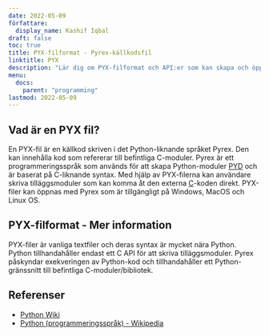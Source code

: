 ```yaml
---
date: 2022-05-09
författare:
  display_name: Kashif Iqbal
draft: false
toc: true
title: PYX-filformat - Pyrex-källkodsfil
linktitle: PYX
description: "Lär dig om PYX-filformat och API:er som kan skapa och öppna PYX-filer." 
menu:
  docs:
    parent: "programming"
lastmod: 2022-05-09
---
```


## Vad är en PYX fil?

En PYX-fil är en källkod skriven i det Python-liknande språket Pyrex. Den kan innehålla kod som refererar till befintliga C-moduler. Pyrex är ett programmeringsspråk som används för att skapa Python-moduler [PYD](/sv/programming/pyd/) och är baserat på C-liknande syntax. Med hjälp av PYX-filerna kan användare skriva tilläggsmoduler som kan komma åt den externa [C](/sv/programming/c/)-koden direkt.
PYX-filer kan öppnas med Pyrex som är tillgängligt på Windows, MacOS och Linux OS.

## PYX-filformat - Mer information

PYX-filer är vanliga textfiler och deras syntax är mycket nära Python. Python tillhandahåller endast ett C API för att skriva tilläggsmoduler. Pyrex påskyndar exekveringen av Python-kod och tillhandahåller ett Python-gränssnitt till befintliga C-moduler/bibliotek.

## Referenser

* [Python Wiki](https://wiki.python.org/moin/Pyrex)
* [Python (programmeringsspråk) - Wikipedia](https://en.wikipedia.org/wiki/Python_(programming_language))

